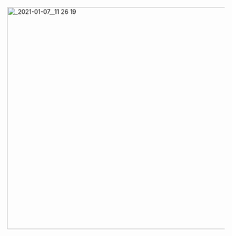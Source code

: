 
<img width="515" alt="_2021-01-07__11 26 19" src="https://user-images.githubusercontent.com/66250890/104697452-20da1f80-5753-11eb-9c0a-93f8aead56a2.png">

